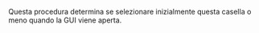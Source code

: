 ﻿Questa procedura determina se selezionare inizialmente questa casella o meno quando la GUI viene aperta.